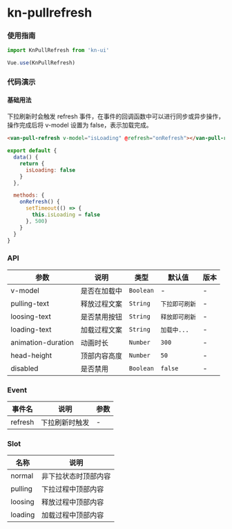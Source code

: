 <!-- 简体中文 -->

# kn-pullrefresh

### 使用指南

```js
import KnPullRefresh from 'kn-ui'

Vue.use(KnPullRefresh)
```

### 代码演示

#### 基础用法

下拉刷新时会触发 refresh 事件，在事件的回调函数中可以进行同步或异步操作，操作完成后将 v-model 设置为 false，表示加载完成。

```html
<van-pull-refresh v-model="isLoading" @refresh="onRefresh"></van-pull-refresh>
```

```js
export default {
  data() {
    return {
      isLoading: false
    }
  },

  methods: {
    onRefresh() {
      setTimeout(() => {
        this.isLoading = false
      }, 500)
    }
  }
}
```

### API

| 参数               | 说明         | 类型      | 默认值            | 版本 |
| ------------------ | ------------ | --------- | ----------------- | ---- |
| v-model            | 是否在加载中 | `Boolean` | -                 | -    |
| pulling-text       | 释放过程文案 | `String`  | `下拉即可刷新` | -    |
| loosing-text       | 是否禁用按钮 | `String`  | `释放即可刷新` | -    |
| loading-text       | 加载过程文案 | `String`  | `加载中...`       | -    |
| animation-duration | 动画时长     | `Number`  | `300`             | -    |
| head-height        | 顶部内容高度 | `Number`  | `50`              | -    |
| disabled           | 是否禁用     | `Boolean` | `false`           | -    |

### Event

| 事件名  | 说明           | 参数 |
| ------- | -------------- | ---- |
| refresh | 下拉刷新时触发 | -    |

### Slot

| 名称    | 说明                 |
| ------- | -------------------- |
| normal  | 非下拉状态时顶部内容 |
| pulling | 下拉过程中顶部内容   |
| loosing | 释放过程中顶部内容   |
| loading | 加载过程中顶部内容   |
